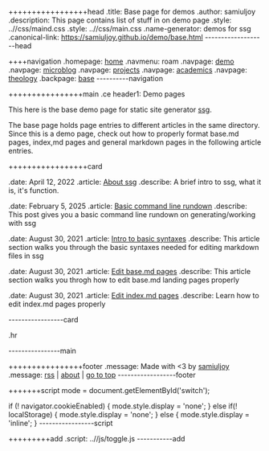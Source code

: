 +++++++++++++++++head
.title: Base page for demos
.author: samiuljoy
.description: This page contains list of stuff in on demo page
.style: ..//css/maind.css
.style: ..//css/main.css
.name-generator: demos for ssg
.canonical-link: https://samiuljoy.github.io/demo/base.html
-------------------head

++++navigation
.homepage: [home](..//index.html)
.navmenu: roam
.navpage: [demo](..//demo/base.html)
.navpage: [microblog](..//microblog/base.html)
.navpage: [projects](..//projects/base.html)
.navpage: [academics](..//academics/base.html)
.navpage: [theology](../theology/base.html)
.backpage: [base](base.html)
----------navigation

++++++++++++++++main
.ce header1: Demo pages

This here is the base demo page for static site generator [ssg](https://github.com/samiuljoy/ssg).

The base page holds page entries to different articles in the same directory. Since this is a demo page, check out how to properly format base.md pages, index,md pages and general markdown pages in the following article entries.

+++++++++++++++++card
 
.date: April 12, 2022
.article: [About ssg](ssg.html)
.describe: A brief intro to ssg, what it is, it's function.

.date: February  5, 2025
.article: [Basic command line rundown](cmdline.html)
.describe: This post gives you a basic command line rundown on generating/working with ssg

.date: August 30, 2021
.article: [Intro to basic syntaxes](syntax.html)
.describe: This article section walks you through the basic syntaxes needed for editing markdown files in ssg

.date: August 30, 2021
.article: [Edit base.md pages](basepage.html)
.describe: This article section walks you throgh how to edit base.md landing pages properly

.date: August 30, 2021
.article: [Edit index.md pages](indexpage.html)
.describe: Learn how to edit index.md pages properly

-----------------card

.hr

----------------main

++++++++++++++++footer
.message: Made with <3 by [samiuljoy](https://github.com/samiuljoy)
.message: [rss](/rss.xml) | [about](/about.html) | [go to top](#)
------------------footer

+++++++script
mode = document.getElementById('switch');

if (! navigator.cookieEnabled) {
	mode.style.display = 'none';
}
else if(! localStorage) {
	mode.style.display = 'none';
}
else {
	mode.style.display = 'inline';
}
-----------------script

+++++++++add
.script: ..//js/toggle.js
-----------add
